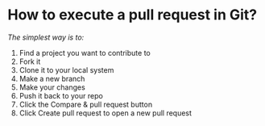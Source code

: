 # How to execute a pull request in Git?
*The simplest way is to:*
1.	Find a project you want to contribute to
2.	Fork it
3.	Clone it to your local system
4.	Make a new branch
5.	Make your changes
6.	Push it back to your repo
7.	Click the Compare & pull request button
8.	Click Create pull request to open a new pull request
